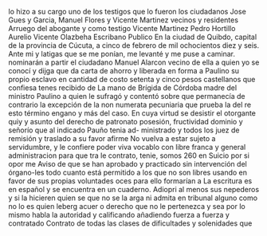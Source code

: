 lo hizo a su cargo uno de los testigos que lo fueron los ciudadanos
Jose Gues y Garcia, Manuel Flores y Vicente Martinez vecinos y residentes
Arruego del abogante y como testigo Vicente Martinez
Pedro Hortillo
Aurelio Vicente Olazbeha
Escribano Publico
En la ciudad de Quibdo, capital de la provincia de Cúcuta, a cinco de febrero de mil ochocientos diez y seis. Ante mi y latigas que se me ponían, me levanté y me puse a caminar.
nominarán a partir el ciudadano Manuel Alarcon vecino de ella a quien yo se conocí y dijga que da carta de ahorro y liberada en forma a Paulino su propio esclavo en cantidad de costo setenta y cinco pesos castellanos que confiesa tenes recibido de
La mano de Brígida de Córdoba madre del ministro Paulino a quien le sufragó y contentó sobre que permanecía de contrario la excepción de la non numerata pecuniaria que prueba la del re
esto término engano y más del caso. En cuya virtud se desistir el otorgante quiy y asunto del derecho de patronato posesión, fructividad dominio y señorío que al indicado Pauño tenia ad- ministrado y todos los juez de remisión y traslado a su favor afirme
No vuelva a estar sujeto a servidumbre, y le confiere poder viva
vocablo con libre franca y general administracion para que tra
le contrato, tenie, somos 260 en Suicio por si opor me
Aviso de que se han aprobado y practicado sin intervención del órgano-les todo cuanto está permitido a los que no son libres usando en favor de sus propias voluntades oces para ello formarían a
La escritura es en español y se encuentra en un cuaderno.
Adiopri al menos sus nepederos y si la hicieren quien se que no se la arga ni admita en tribunal alguno como no lo es quien leberg acuer o derecho que no le pertenezca y sea por lo mismo habla la autoridad y calificando añadiendo fuerza a fuerza y contratado
Contrato de todas las clases de dificultades y solenidades que